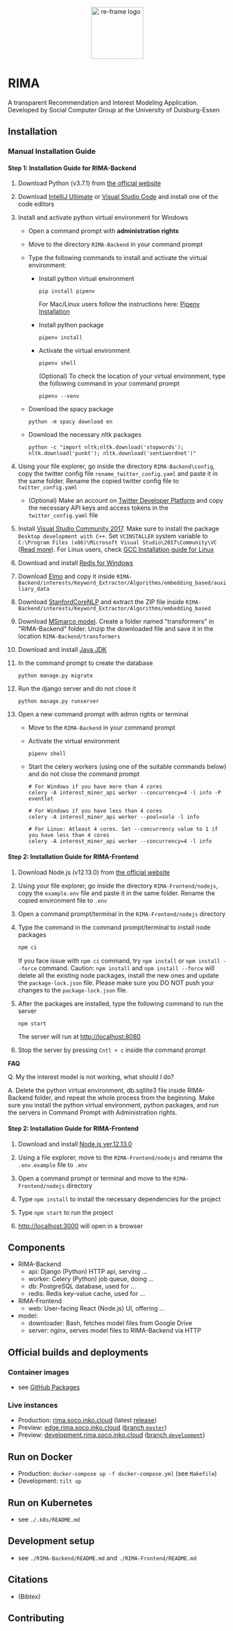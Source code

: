 <p align="center"><a href="https://rima.sc.inko.cloud/" target="_blank" rel="noopener noreferrer">
<img height="120px" src="RIMA-Frontend/nodejs/public/images/rimaLogo.svg" alt="re-frame logo"></a></p>

# RIMA

A transparent Recommendation and Interest Modeling Application. Developed by Social Computer Group at the University of Duisburg-Essen

## Installation

### Manual Installation Guide

#### Step 1: Installation Guide for RIMA-Backend

1. Download Python (v3.7.1) from [the official website](https://www.python.org/downloads/release/python-371/)

2. Download [IntelliJ Ultimate](https://www.jetbrains.com/de-de/idea/download/#section=windows) or [Visual Studio Code](https://code.visualstudio.com/download) and install one of the code editors

3. Install and activate python virtual environment for Windows

   - Open a command prompt with **administration rights**

   - Move to the directory `RIMA-Backend` in your command prompt

   - Type the following commands to install and activate the virtual environment:

     - Install python virtual environment

       ```
       pip install pipenv
       ```

       For Mac/Linux users follow the instructions here: [Pipenv Installation](https://pipenv-fork.readthedocs.io/en/latest/install.html#installing-pipenv)

     - Install python package

       ```
       pipenv install
       ```

     - Activate the virtual environment

       ```
       pipenv shell
       ```

       (Optional) To check the location of your virtual environment, type the following command in your command prompt

       ```
       pipenv --venv
       ```

   - Download the spacy package

     ```
     python -m spacy download en
     ```

   - Download the necessary nltk packages

     ```
     python -c "import nltk;nltk.download('stopwords'); nltk.download('punkt'); nltk.download('sentiwordnet')"
     ```

4. Using your file explorer, go inside the directory `RIMA-Backend\config`, copy the twitter config file `rename_twitter_config.yaml` and paste it in the same folder. Rename the copied twitter config file to `twitter_config.yaml`

   - (Optional) Make an account on [Twitter Developer Platform](https://developer.twitter.com/en) and copy the necessary API keys and access tokens in the `twitter_config.yaml` file

5. Install [Visual Studio Community 2017](https://visualstudio.microsoft.com/de/thank-you-downloading-visual-studio/?sku=Community&rel=15). Make sure to install the package `Desktop development with C++`. Set `VCINSTALLER` system variable to `C:\Program Files (x86)\Microsoft Visual Studio\2017\Community\VC` ([Read more](https://stackoverflow.com/questions/57541402/node-gyp-configure-got-gyp-err-find-vs/70799513#70799513)). For Linux users, check [GCC Installation guide for Linux](https://linuxize.com/post/how-to-install-gcc-compiler-on-ubuntu-18-04/)

6. Download and install [Redis for Windows](https://github.com/MicrosoftArchive/redis/releases/download/win-3.2.100/Redis-x64-3.2.100.msi)

7. Download [Elmo](https://s3-us-west-2.amazonaws.com/allennlp/models/elmo/2x4096_512_2048cnn_2xhighway/elmo_2x4096_512_2048cnn_2xhighway_weights.hdf5) and copy it inside `RIMA-Backend/interests/Keyword_Extractor/Algorithms/embedding_based/auxiliary_data`

8. Download [StanfordCoreNLP](https://uni-duisburg-essen.sciebo.de/s/nO06q2wY0t5h8SO/download) and extract the ZIP file inside `RIMA-Backend/interests/Keyword_Extractor/Algorithms/embedding_based`

9. Download [MSmarco model](https://uni-duisburg-essen.sciebo.de/s/z1k3w8Oxb8RRd4M/download). Create a folder named "transformers" in "RIMA-Backend" folder. Unzip the downloaded file and save it in the location `RIMA-Backend/transformers`

10. Download and install [Java JDK](https://www.oracle.com/java/technologies/downloads/)

11. In the command prompt to create the database

    ```
    python manage.py migrate
    ```

12. Run the django server and do not close it

    ```
    python manage.py runserver
    ```

13. Open a new command prompt with admin rights or terminal

    - Move to the `RIMA-Backend` in your command prompt

    - Activate the virtual environment

      ```
      pipenv shell
      ```

    - Start the celery workers (using one of the suitable commands below) and do not close the command prompt

      ```
      # For Windows if you have more than 4 cores
      celery -A interest_miner_api worker --concurrency=4 -l info -P eventlet

      # For Windows if you have less than 4 cores
      celery -A interest_miner_api worker --pool=solo -l info

      # For Linux: Atleast 4 cores. Set --concurrency value to 1 if you have less than 4 cores
      celery -A interest_miner_api worker --concurrency=4 -l info
      ```

#### Step 2: Installation Guide for RIMA-Frontend

1. Download Node.js (v12.13.0) from [the official website](https://nodejs.org/en/blog/release/v12.13.0)

2. Using your file explorer, go inside the directory `RIMA-Frontend/nodejs`, copy the `example.env` file and paste it in the same folder. Rename the copied environment file to `.env`

3. Open a command prompt/terminal in the `RIMA-Frontend/nodejs` directory

4. Type the command in the command prompt/terminal to install node packages

   ```bash
   npm ci
   ```

   If you face issue with `npm ci` command, try `npm install` or `npm install --force` command. Caution: `npm install` and `npm install --force` will delete all the existing node packages, install the new ones and update the `package-lock.json` file. Please make sure you DO NOT push your changes to the `package-lock.json` file.

5. After the packages are installed, type the following command to run the server

   ```bash
   npm start
   ```

   The server will run at [http://localhost:8080](http://localhost:8080)

6. Stop the server by pressing `Cntl + c` inside the command prompt

**FAQ**

Q. My the interest model is not working, what should I do?

A. Delete the python virtual environment, db.sqllite3 file inside RIMA-Backend folder, and repeat the whole process from the beginning. Make sure you install the python virtual environment, python packages, and run the servers in Command Prompt with Administration rights.

#### Step 2: Installation Guide for RIMA-Frontend

1. Download and install [Node.js ver.12.13.0](https://nodejs.org/dist/v12.13.0)

2. Using a file explorer, move to the `RIMA-Frontend/nodejs` and rename the `.env.example` file to `.env`

3. Open a command prompt or terminal and move to the `RIMA-Frontend/nodejs` directory

4. Type `npm install` to install the necessary dependencies for the project

5. Type `npm start` to run the project

6. [http://localhost:3000](http://localhost:3000/) will open in a browser

## Components

- RIMA-Backend
  - api: Django (Python) HTTP api, serving ...
  - worker: Celery (Python) job queue, doing ...
  - db: PostgreSQL database, used for ...
  - redis: Redis key-value cache, used for ...
- RIMA-Frontend
  - web: User-facing React (Node.js) UI, offering ...
- model:
  - downloader: Bash, fetches model files from Google Drive
  - server: nginx, serves model files to RIMA-Backend via HTTP

## Official builds and deployments

### Container images

* see [GitHub Packages](https://github.com/orgs/ude-soco/packages?repo_name=RIMA)

### Live instances

* Production: [rima.soco.inko.cloud](https://rima.soco.inko.cloud/) (latest [release](https://github.com/ude-soco/RIMA/releases))
* Preview: [edge.rima.soco.inko.cloud](https://edge.rima.soco.inko.cloud/) ([branch `master`](https://github.com/ude-soco/CourseMapper-webserver/tree/master))
* Preview: [development.rima.soco.inko.cloud](https://development.rima.soco.inko.cloud/) ([branch `development`](https://github.com/ude-soco/CourseMapper-webserver/tree/development))


## Run on Docker

- Production: `docker-compose up -f docker-compose.yml` (see `Makefile`)
- Development: `tilt up`

## Run on Kubernetes

- see `./.k8s/README.md`

## Development setup

- see `./RIMA-Backend/README.md` and `./RIMA-Frontend/README.md`

## Citations

- (Bibtex)

## Contributing
